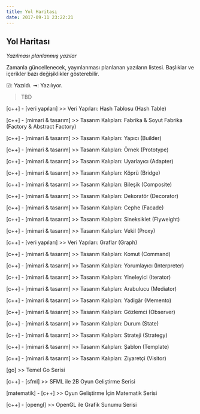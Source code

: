 ```yaml
---
title: Yol Haritası
date: 2017-09-11 23:22:21
---
```


## Yol Haritası

*Yazılması planlanmış yazılar*

Zamanla güncellenecek, yayınlanması planlanan yazıların listesi. Başlıklar ve içerikler bazı değişiklikler gösterebilir.


☑: Yazıldı.
➟: Yazılıyor.


> TBD

[c++] - [veri yapıları] >> Veri Yapıları: Hash Tablosu (Hash Table)

[c++] - [mimari & tasarım] >> Tasarım Kalıpları: Fabrika & Soyut Fabrika (Factory & Abstract Factory)

[c++] - [mimari & tasarım] >> Tasarım Kalıpları: Yapıcı (Builder)

[c++] - [mimari & tasarım] >> Tasarım Kalıpları: Örnek (Prototype)

[c++] - [mimari & tasarım] >> Tasarım Kalıpları: Uyarlayıcı (Adapter)

[c++] - [mimari & tasarım] >> Tasarım Kalıpları: Köprü (Bridge)

[c++] - [mimari & tasarım] >> Tasarım Kalıpları: Bileşik (Composite)

[c++] - [mimari & tasarım] >> Tasarım Kalıpları: Dekoratör (Decorator)

[c++] - [mimari & tasarım] >> Tasarım Kalıpları: Cephe (Facade)

[c++] - [mimari & tasarım] >> Tasarım Kalıpları: Sineksiklet (Flyweight)

[c++] - [mimari & tasarım] >> Tasarım Kalıpları: Vekil (Proxy)

[c++] - [veri yapıları] >> Veri Yapıları: Graflar (Graph)

[c++] - [mimari & tasarım] >> Tasarım Kalıpları: Komut (Command)

[c++] - [mimari & tasarım] >> Tasarım Kalıpları: Yorumlayıcı (Interpreter)

[c++] - [mimari & tasarım] >> Tasarım Kalıpları: Yineleyici (Iterator)

[c++] - [mimari & tasarım] >> Tasarım Kalıpları: Arabulucu (Mediator)

[c++] - [mimari & tasarım] >> Tasarım Kalıpları: Yadigâr (Memento)

[c++] - [mimari & tasarım] >> Tasarım Kalıpları: Gözlemci (Observer)

[c++] - [mimari & tasarım] >> Tasarım Kalıpları: Durum (State)

[c++] - [mimari & tasarım] >> Tasarım Kalıpları: Strateji (Strategy)

[c++] - [mimari & tasarım] >> Tasarım Kalıpları: Şablon (Template)

[c++] - [mimari & tasarım] >> Tasarım Kalıpları: Ziyaretçi (Visitor)

[go] >> Temel Go Serisi

[c++] - [sfml] >> SFML ile 2B Oyun Geliştirme Serisi

[matematik] - [c++] >> Oyun Geliştirme İçin Matematik Serisi

[c++] - [opengl] >> OpenGL ile Grafik Sunumu Serisi
